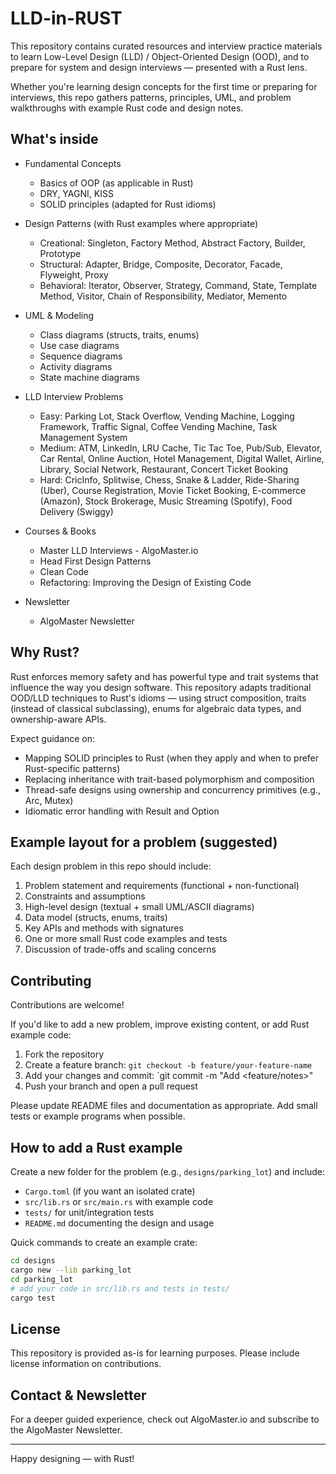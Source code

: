 # LLD-in-RUST

This repository contains curated resources and interview practice materials to learn Low-Level Design (LLD) / Object-Oriented Design (OOD), and to prepare for system and design interviews — presented with a Rust lens.

Whether you're learning design concepts for the first time or preparing for interviews, this repo gathers patterns, principles, UML, and problem walkthroughs with example Rust code and design notes.

## What's inside

- Fundamental Concepts
  - Basics of OOP (as applicable in Rust)
  - DRY, YAGNI, KISS
  - SOLID principles (adapted for Rust idioms)

- Design Patterns (with Rust examples where appropriate)
  - Creational: Singleton, Factory Method, Abstract Factory, Builder, Prototype
  - Structural: Adapter, Bridge, Composite, Decorator, Facade, Flyweight, Proxy
  - Behavioral: Iterator, Observer, Strategy, Command, State, Template Method, Visitor, Chain of Responsibility, Mediator, Memento

- UML & Modeling
  - Class diagrams (structs, traits, enums)
  - Use case diagrams
  - Sequence diagrams
  - Activity diagrams
  - State machine diagrams

- LLD Interview Problems
  - Easy: Parking Lot, Stack Overflow, Vending Machine, Logging Framework, Traffic Signal, Coffee Vending Machine, Task Management System
  - Medium: ATM, LinkedIn, LRU Cache, Tic Tac Toe, Pub/Sub, Elevator, Car Rental, Online Auction, Hotel Management, Digital Wallet, Airline, Library, Social Network, Restaurant, Concert Ticket Booking
  - Hard: CricInfo, Splitwise, Chess, Snake & Ladder, Ride-Sharing (Uber), Course Registration, Movie Ticket Booking, E-commerce (Amazon), Stock Brokerage, Music Streaming (Spotify), Food Delivery (Swiggy)

- Courses & Books
  - Master LLD Interviews - AlgoMaster.io
  - Head First Design Patterns
  - Clean Code
  - Refactoring: Improving the Design of Existing Code

- Newsletter
  - AlgoMaster Newsletter

## Why Rust?
Rust enforces memory safety and has powerful type and trait systems that influence the way you design software. This repository adapts traditional OOD/LLD techniques to Rust's idioms — using struct composition, traits (instead of classical subclassing), enums for algebraic data types, and ownership-aware APIs.

Expect guidance on:
- Mapping SOLID principles to Rust (when they apply and when to prefer Rust-specific patterns)
- Replacing inheritance with trait-based polymorphism and composition
- Thread-safe designs using ownership and concurrency primitives (e.g., Arc, Mutex)
- Idiomatic error handling with Result and Option

## Example layout for a problem (suggested)
Each design problem in this repo should include:
1. Problem statement and requirements (functional + non-functional)
2. Constraints and assumptions
3. High-level design (textual + small UML/ASCII diagrams)
4. Data model (structs, enums, traits)
5. Key APIs and methods with signatures
6. One or more small Rust code examples and tests
7. Discussion of trade-offs and scaling concerns

## Contributing
Contributions are welcome!

If you'd like to add a new problem, improve existing content, or add Rust example code:

1. Fork the repository
2. Create a feature branch: `git checkout -b feature/your-feature-name`
3. Add your changes and commit: `git commit -m "Add <feature/notes>"
4. Push your branch and open a pull request

Please update README files and documentation as appropriate. Add small tests or example programs when possible.

## How to add a Rust example
Create a new folder for the problem (e.g., `designs/parking_lot`) and include:
- `Cargo.toml` (if you want an isolated crate)
- `src/lib.rs` or `src/main.rs` with example code
- `tests/` for unit/integration tests
- `README.md` documenting the design and usage

Quick commands to create an example crate:

```bash
cd designs
cargo new --lib parking_lot
cd parking_lot
# add your code in src/lib.rs and tests in tests/
cargo test
```

## License
This repository is provided as-is for learning purposes. Please include license information on contributions.

## Contact & Newsletter
For a deeper guided experience, check out AlgoMaster.io and subscribe to the AlgoMaster Newsletter.

---

Happy designing — with Rust!